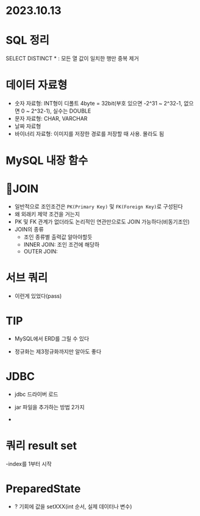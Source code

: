 # 2023.10.13

# SQL 정리



SELECT DISTINCT * : 모든 열 값이 일치한 행만 중복 제거


# 데이터 자료형
- 숫자 자료형: INT형이 디폴트 4byte = 32bit(부호 있으면 -2^31 ~ 2^32-1, 없으면 0 ~ 2^32-1), 실수는 DOUBLE
- 문자 자료형: CHAR, VARCHAR
- 날짜 자료형
- 바이너리 자료형: 이미지를 저장한 경로를 저장할 때 사용. 몰라도 됨

# MySQL 내장 함수

# 🌟JOIN
- 일반적으로 조인조건은 `PK(Primary Key)` 및 `FK(Foreign Key)`로 구성된다
- 왜 외래키 제약 조건을 거는지
- PK 및 FK 관계가 없더라도 논리적인 연관만으로도 JOIN 가능하다(비동기조인)
- JOIN의 종류
  - 조인 종류별 출력값 알아야할듯
  - INNER JOIN: 조인 조건에 해당하
  - OUTER JOIN:
 
# 서브 쿼리
- 이런게 있었다(pass)


# TIP
- MySQL에서 ERD를 그릴 수 있다


- 정규화는 제3정규화까지만 알아도 좋다


# JDBC

- jdbc 드라이버 로드
- jar 파일을 추가하는 방법 2가지

- 
# 쿼리 result set
-index를 1부터 시작


# PreparedState
- ? 기회에 값을 setXXX(int 순서, 실제 데이터나 변수)




